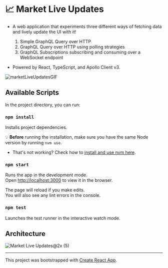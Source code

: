 # 📈 Market Live Updates

- A web application that experiments three different ways of fetching data and lively update the UI with it!

  1. Simple GraphQL Query over HTTP
  1. GraphQL Query over HTTP using polling strategies
  1. GraphQL Subscriptions subscribing and consuming over a WebSocket endpoint

- Powered by React, TypeScript, and Apollo Client v3.

![marketLiveUpdatesGIF](https://user-images.githubusercontent.com/6999140/115975309-a713b800-a531-11eb-9b40-04000d3c3e14.gif)

## Available Scripts

In the project directory, you can run:

### `npm install`

Installs project dependencies.

💡 **Before** running the installation, make sure you have the same Node version by running `nvm use`.

- That's not working? Check how to [install and use nvm here](https://itnext.io/nvm-the-easiest-way-to-switch-node-js-environments-on-your-machine-in-a-flash-17babb7d5f1b).

### `npm start`

Runs the app in the development mode.\
Open [http://localhost:3000](http://localhost:3000) to view it in the browser.

The page will reload if you make edits.\
You will also see any lint errors in the console.

### `npm test`

Launches the test runner in the interactive watch mode.

## Architecture

![Market Live Updates@2x (5)](https://user-images.githubusercontent.com/6999140/115975299-919e8e00-a531-11eb-8bf5-4007ccd6c2ba.png)

---

This project was bootstrapped with [Create React App](https://github.com/facebook/create-react-app).
